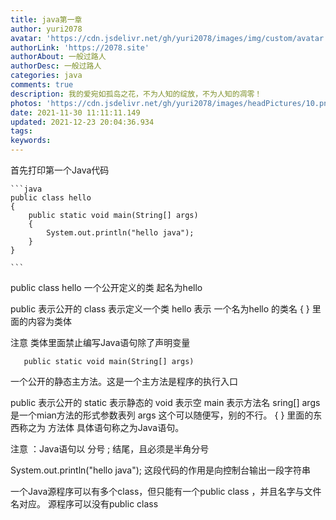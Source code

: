 ```yaml
---
title: java第一章
author: yuri2078
avatar: 'https://cdn.jsdelivr.net/gh/yuri2078/images/img/custom/avatar.jpg'
authorLink: 'https://2078.site'
authorAbout: 一般过路人
authorDesc: 一般过路人
categories: java
comments: true
description: 我的爱宛如孤岛之花，不为人知的绽放，不为人知的凋零！
photos: 'https://cdn.jsdelivr.net/gh/yuri2078/images/headPictures/10.png'
date: 2021-11-30 11:11:11.149
updated: 2021-12-23 20:04:36.934
tags:
keywords:
---
```


首先打印第一个Java代码

    ```java
    public class hello
    {
        public static void main(String[] args)
        {
            System.out.println("hello java");
        }
    }

    ```
public class hello
一个公开定义的类 起名为hello

public 表示公开的
class 表示定义一个类
hello 表示 一个名为hello 的类名
{    }  里面的内容为类体

注意 类体里面禁止编写Java语句除了声明变量

       public static void main(String[] args)
一个公开的静态主方法。这是一个主方法是程序的执行入口

public 表示公开的
static 表示静态的
void   表示空
main   表示方法名
sring[] args 是一个mian方法的形式参数表列
args 这个可以随便写，别的不行。
{   }  里面的东西称之为  方法体   具体语句称之为Java语句。

注意 ：Java语句以 分号 ; 结尾，且必须是半角分号

System.out.println("hello java"); 这段代码的作用是向控制台输出一段字符串

一个Java源程序可以有多个class，但只能有一个public class ，并且名字与文件名对应。 源程序可以没有public class
